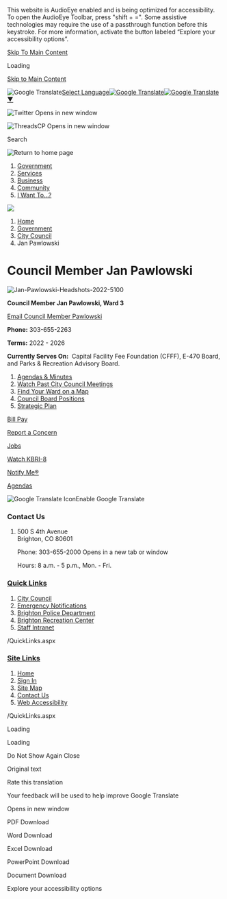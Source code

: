 This website is AudioEye enabled and is being optimized for accessibility. To open the AudioEye Toolbar, press "shift + =". Some assistive technologies may require the use of a passthrough function before this keystroke. For more information, activate the button labeled “Explore your accessibility options”.

[Skip To Main Content](https://www.brightonco.gov/710/Jan-Pawlowski/)

Loading

[Skip to Main Content](https://www.brightonco.gov/710/Jan-Pawlowski/)

![Google Translate](https://www.google.com/images/cleardot.gif)[Select Language![Google Translate](https://www.google.com/images/cleardot.gif)​![Google Translate](https://www.google.com/images/cleardot.gif)▼](https://www.brightonco.gov/710/Jan-Pawlowski)

![Twitter Opens in new window](https://www.brightonco.gov/ImageRepository/Document?documentID=24986)

![ThreadsCP Opens in new window](https://www.brightonco.gov/ImageRepository/Document?documentID=27658)

Search

![Return to home page](https://www.brightonco.gov/ImageRepository/Document?documentID=24973)

1. [Government](https://www.brightonco.gov/184/Government)
2. [Services](https://www.brightonco.gov/104/Services)
3. [Business](https://www.brightonco.gov/120/Business)
4. [Community](https://www.brightonco.gov/166/Community)
5. [I Want To...?](https://www.brightonco.gov/132/I-Want-To)

<!--THE END-->

![](https://www.brightonco.gov/ImageRepository/Document?documentID=24974)

1. [Home](https://www.brightonco.gov)
2. [Government](https://www.brightonco.gov/184/Government)
3. [City Council](https://www.brightonco.gov/203/City-Council)
4. Jan Pawlowski

# Council Member Jan Pawlowski

![Jan-Pawlowski-Headshots-2022-5100](https://www.brightonco.gov/ImageRepository/Document?documentID=28918)

**Council Member Jan Pawlowski, Ward 3**

[Email Council Member Pawlowski](mailto:jpawlowski@brightonco.gov)

**Phone:** 303-655-2263

**Terms:** 2022 - 2026

**Currently Serves On:**  Capital Facility Fee Foundation (CFFF), E-470 Board, and Parks &amp; Recreation Advisory Board.

1. [Agendas &amp; Minutes](https://co-brighton2.civicplus.com/agendacenter)
2. [Watch Past City Council Meetings](https://brightonco.granicus.com/ViewPublisher.php?view_id=2)
3. [Find Your Ward on a Map](https://www.brightonco.gov/DocumentCenter/View/12267/Ward-Map-2017)
4. [Council Board Positions](https://www.brightonco.gov/370/Council-Board-Positions)
5. [Strategic Plan](https://www.brightonco.gov/1438/Strategic-Plan)

[Bill Pay](https://www.brightonco.gov/456/Online-Payments)

[Report a Concern](https://www.brightonco.gov/1372/Online-Requests)

[Jobs](https://www.governmentjobs.com/careers/brightonco)

[Watch KBRI-8](https://tv.brightonco.gov/CablecastPublicSite/watch-now?site=1)

[Notify Me®](https://www.brightonco.gov/list.aspx)

[Agendas](https://www.brightonco.gov/agendacenter)

![Google Translate Icon](https://www.brightonco.gov/Assets/Images/GoogleTranslate.gif)Enable Google Translate

### Contact Us

1. 500 S 4th Avenue  
   Brighton, CO 80601
   
   Phone: 303-655-2000 Opens in a new tab or window
   
   Hours: 8 a.m. - 5 p.m., Mon. - Fri.

### [Quick Links](https://www.brightonco.gov/QuickLinks.aspx?CID=180)

1. [City Council](https://www.brightonco.gov/203/City-Council)
2. [Emergency Notifications](https://www.brightonco.gov/357/Notifications)
3. [Brighton Police Department](https://www.brightonco.gov/264/Police-Department)
4. [Brighton Recreation Center](https://www.brightonco.gov/1724/Recreation-Center)
5. [Staff Intranet](https://www.brightonco.gov/3011)

/QuickLinks.aspx

### [Site Links](https://www.brightonco.gov/QuickLinks.aspx?CID=105)

1. [Home](https://www.brightonco.gov)
2. [Sign In](https://www.brightonco.gov/MyAccount?dn=co-brightonco.civicplus.com&from=url&url=%2F&anchor=&validationMessage=)
3. [Site Map](https://www.brightonco.gov/sitemap)
4. [Contact Us](https://www.brightonco.gov/directory)
5. [Web Accessibility](https://www.brightonco.gov/3147/Accessibility-Statement)

/QuickLinks.aspx

Loading

Loading

Do Not Show Again Close

Original text

Rate this translation

Your feedback will be used to help improve Google Translate

Opens in new window

PDF Download

Word Download

Excel Download

PowerPoint Download

Document Download

Explore your accessibility options
